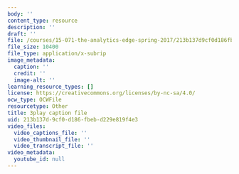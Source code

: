 ```yaml
---
body: ''
content_type: resource
description: ''
draft: ''
file: /courses/15-071-the-analytics-edge-spring-2017/213b137d9cf0d186fbebd229e819f4e3_ykiTs5MipJU.srt
file_size: 10400
file_type: application/x-subrip
image_metadata:
  caption: ''
  credit: ''
  image-alt: ''
learning_resource_types: []
license: https://creativecommons.org/licenses/by-nc-sa/4.0/
ocw_type: OCWFile
resourcetype: Other
title: 3play caption file
uid: 213b137d-9cf0-d186-fbeb-d229e819f4e3
video_files:
  video_captions_file: ''
  video_thumbnail_file: ''
  video_transcript_file: ''
video_metadata:
  youtube_id: null
---
```

